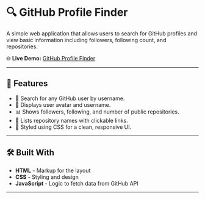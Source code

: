 # 🔍 GitHub Profile Finder

A simple web application that allows users to search for GitHub profiles and view basic information including followers, following count, and repositories.

🌐 **Live Demo:** [GitHub Profile Finder](https://github-profile-fi.netlify.app/)

---

## 🚀 Features

- 🔎 Search for any GitHub user by username.
- 👤 Displays user avatar and username.
- 📊 Shows followers, following, and number of public repositories.
- 📂 Lists repository names with clickable links.
- 💅 Styled using CSS for a clean, responsive UI.

---

## 🛠️ Built With

- **HTML** - Markup for the layout
- **CSS** - Styling and design
- **JavaScript** - Logic to fetch data from GitHub API

---
